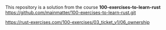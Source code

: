 This repository is a solution from the course **100-exercises-to-learn-rust** https://github.com/mainmatter/100-exercises-to-learn-rust.git

https://rust-exercises.com/100-exercises/03_ticket_v1/06_ownership
